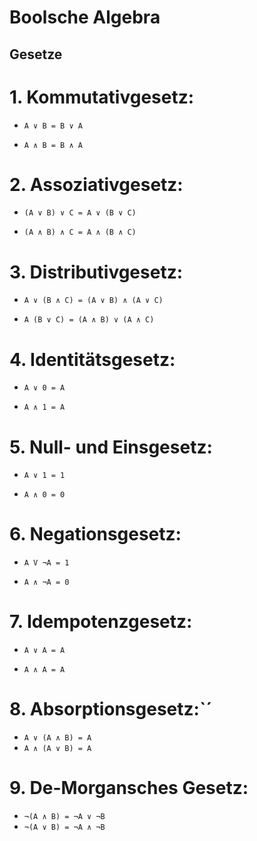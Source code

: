 # Boolsche Algebra

## Gesetze

# 1. Kommutativgesetz:

- ``A ∨ B = B ∨ A``

- ``A ∧ B = B ∧ A``


# 2. Assoziativgesetz:

- ``(A ∨ B) ∨ C = A ∨ (B ∨ C)``

- ``(A ∧ B) ∧ C = A ∧ (B ∧ C)``


# 3. Distributivgesetz:

- ``A ∨ (B ∧ C) = (A ∨ B) ∧ (A ∨ C)``

- ``A (B ∨ C) = (A ∧ B) ∨ (A ∧ C)``


# 4. Identitätsgesetz:

- ``A ∨ 0 = A``

- ``A ∧ 1 = A``


# 5. Null- und Einsgesetz:

- ``A ∨ 1 = 1``

- ``A ∧ 0 = 0``


# 6. Negationsgesetz:

- ``A V ¬A = 1 ``

- ``A ∧ ¬A = 0``

# 7. Idempotenzgesetz:

- ``A ∨ A = A``

- ``A ∧ A = A``

# 8. Absorptionsgesetz:`´ 

- ``A ∨ (A ∧ B) = A``
- ``A ∧ (A ∨ B) = A``

# 9. De-Morgansches Gesetz: 

- ``¬(A ∧ B) = ¬A ∨ ¬B``
- ``¬(A ∨ B) = ¬A ∧ ¬B``